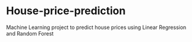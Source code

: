# House-price-prediction
Machine Learning project to predict house prices using Linear Regression and Random Forest
